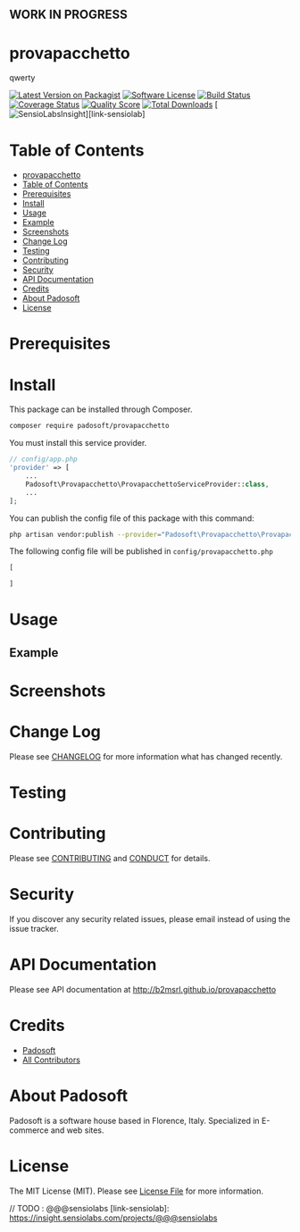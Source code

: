 ## WORK IN PROGRESS
# provapacchetto
qwerty

[![Latest Version on Packagist][ico-version]][link-packagist]
[![Software License][ico-license]](LICENSE.md)
[![Build Status][ico-travis]][link-travis]
[![Coverage Status][ico-scrutinizer]][link-scrutinizer]
[![Quality Score][ico-code-quality]][link-code-quality]
[![Total Downloads][ico-downloads]][link-downloads]
[![SensioLabsInsight][ico-sensiolab]][link-sensiolab]

Table of Contents
=================

  * [provapacchetto](#provapacchetto)
  * [Table of Contents](#table-of-contents)
  * [Prerequisites](#prerequisites)
  * [Install](#install)
  * [Usage](#usage)
  * [Example](#example)
  * [Screenshots](#screenshots)
  * [Change Log](#change-log)
  * [Testing](#testing)
  * [Contributing](#contributing)
  * [Security](#security)
  * [API Documentation](#api-documentation)
  * [Credits](#credits)
  * [About Padosoft](#about-padosoft)
  * [License](#license)

# Prerequisites

# Install

This package can be installed through Composer.

``` bash
composer require padosoft/provapacchetto
```
You must install this service provider.

``` php
// config/app.php
'provider' => [
    ...
    Padosoft\Provapacchetto\ProvapacchettoServiceProvider::class,
    ...
];
```

You can publish the config file of this package with this command:
``` bash
php artisan vendor:publish --provider="Padosoft\Provapacchetto\ProvapacchettoServiceProvider"
```
The following config file will be published in `config/provapacchetto.php`
``` php
[

]
```

# Usage

## Example

# Screenshots

# Change Log
Please see [CHANGELOG](CHANGELOG.md) for more information what has changed recently.

# Testing

# Contributing

Please see [CONTRIBUTING](CONTRIBUTING.md) and [CONDUCT](CONDUCT.md) for details.

# Security

If you discover any security related issues, please email  instead of using the issue tracker.

# API Documentation

Please see API documentation at http://b2msrl.github.io/provapacchetto

# Credits

- [Padosoft](https://github.com/padosoft)
- [All Contributors](../../contributors)

# About Padosoft
Padosoft is a software house based in Florence, Italy. Specialized in E-commerce and web sites.

# License

The MIT License (MIT). Please see [License File](LICENSE.md) for more information.


[ico-version]: https://img.shields.io/packagist/v/padosoft/provapacchetto.svg?style=flat-square
[ico-license]: https://img.shields.io/badge/license-MIT-brightgreen.svg?style=flat-square
[ico-travis]: https://img.shields.io/travis/padosoft/provapacchetto/master.svg?style=flat-square
[ico-scrutinizer]: https://img.shields.io/scrutinizer/coverage/g/padosoft/provapacchetto.svg?style=flat-square
[ico-code-quality]: https://img.shields.io/scrutinizer/g/padosoft/provapacchetto.svg?style=flat-square
[ico-downloads]: https://img.shields.io/packagist/dt/padosoft/provapacchetto.svg?style=flat-square
[ico-sensiolab]: https://insight.sensiolabs.com/projects/@@@sensiolab/small.png

[link-packagist]: https://packagist.org/packages/padosoft/provapacchetto
[link-travis]: https://travis-ci.org/padosoft/provapacchetto
[link-scrutinizer]: https://scrutinizer-ci.com/g/padosoft/provapacchetto/code-structure
[link-code-quality]: https://scrutinizer-ci.com/g/padosoft/provapacchetto
[link-downloads]: https://packagist.org/packages/padosoft/provapacchetto
// TODO : @@@sensiolabs
[link-sensiolab]: https://insight.sensiolabs.com/projects/@@@sensiolabs
